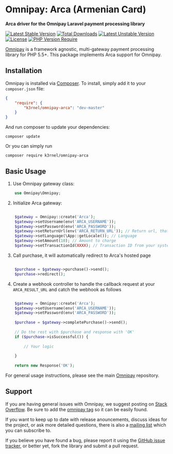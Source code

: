 # Omnipay: Arca (Armenian Card)

**Arca driver for the Omnipay Laravel payment processing library**

[![Latest Stable Version](https://poser.pugx.org/k3rnel/omnipay-arca/v)](https://packagist.org/packages/k3rnel/omnipay-arca) [![Total Downloads](https://poser.pugx.org/k3rnel/omnipay-arca/downloads)](https://packagist.org/packages/k3rnel/omnipay-arca) [![Latest Unstable Version](https://poser.pugx.org/k3rnel/omnipay-arca/v/unstable)](https://packagist.org/packages/k3rnel/omnipay-arca) [![License](https://poser.pugx.org/k3rnel/omnipay-arca/license)](https://packagist.org/packages/k3rnel/omnipay-arca) [![PHP Version Require](https://poser.pugx.org/k3rnel/omnipay-arca/require/php)](https://packagist.org/packages/k3rnel/omnipay-arca)

[Omnipay](https://github.com/thephpleague/omnipay) is a framework agnostic, multi-gateway payment
processing library for PHP 5.5+. This package implements Arca support for Omnipay.

## Installation

Omnipay is installed via [Composer](https://getcomposer.org/). To install, simply add it
to your `composer.json` file:

```json
{
    "require": {
        "k3rnel/omnipay-arca": "dev-master"
    }
}
```

And run composer to update your dependencies:

    composer update

Or you can simply run

    composer require k3rnel/omnipay-arca

## Basic Usage

1. Use Omnipay gateway class:

```php
    use Omnipay\Omnipay;
```

2. Initialize Arca gateway:

```php

    $gateway = Omnipay::create('Arca');
    $gateway->setUsername(env('ARCA_USERNAME'));
    $gateway->setPassword(env('ARCA_PASSWORD'));
    $gateway->setReturnUrl(env('ARCA_RETURN_URL')); // Return url, that should be point to your arca webhook route
    $gateway->setLanguage(\App::getLocale()); // Language
    $gateway->setAmount(10); // Amount to charge
    $gateway->setTransactionId(XXXX); // Transaction ID from your system

```

3. Call purchase, it will automatically redirect to Arca's hosted page

```php

    $purchase = $gateway->purchase()->send();
    $purchase->redirect();

```

4. Create a webhook controller to handle the callback request at your `ARCA_RESULT_URL` and catch the webhook as follows

```php

    $gateway = Omnipay::create('Arca');
    $gateway->setUsername(env('ARCA_USERNAME'));
    $gateway->setPassword(env('ARCA_PASSWORD'));
    
    $purchase = $gateway->completePurchase()->send();
    
    // Do the rest with $purchase and response with 'OK'
    if ($purchase->isSuccessful()) {
        
        // Your logic
        
    }
    
    return new Response('OK');

```

For general usage instructions, please see the main [Omnipay](https://github.com/thephpleague/omnipay)
repository.

## Support

If you are having general issues with Omnipay, we suggest posting on
[Stack Overflow](https://stackoverflow.com/). Be sure to add the
[omnipay tag](https://stackoverflow.com/questions/tagged/omnipay) so it can be easily found.

If you want to keep up to date with release anouncements, discuss ideas for the project,
or ask more detailed questions, there is also a [mailing list](https://groups.google.com/forum/#!forum/omnipay) which
you can subscribe to.

If you believe you have found a bug, please report it using the [GitHub issue tracker](https://github.com/k3rnel/omnipay-arca/issues),
or better yet, fork the library and submit a pull request.
